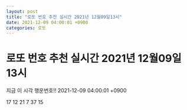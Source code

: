```yaml
---
layout: post
title: "로또 번호 추천 실시간 2021년 12월09일13시"
date: 2021-12-09 04:00:01 +0900
categories: 로또
---
```


# 로또 번호 추천 실시간 2021년 12월09일13시

지금 이 시각 행운번호!! 2021-12-09 04:00:01 +0900

 17  12  21  7  37  15 


